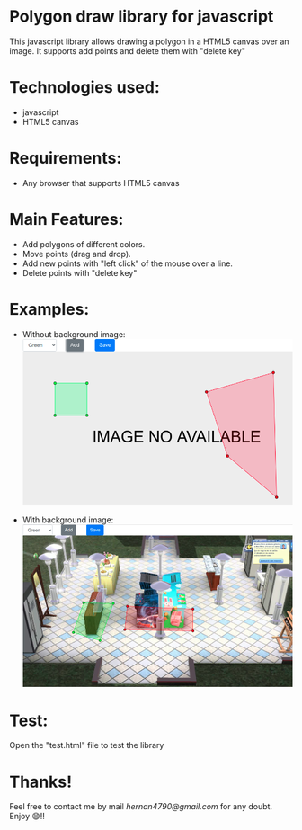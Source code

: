 # Polygon draw library for javascript

This javascript library allows drawing a polygon in a HTML5 canvas over an image.
It supports add points and delete them with "delete key"

# Technologies used:
 - javascript
 - HTML5 canvas

# Requirements:
 - Any browser that supports HTML5 canvas

# Main Features:
 - Add polygons of different colors.
 - Move points (drag and drop).
 - Add new points with "left click" of the mouse over a line.
 - Delete points with "delete key"

 # Examples:
 - Without background image:\
 ![example1](/images/polygon1.png)
 
 - With background image:\
 ![example2](/images/polygon2.png)

# Test:
Open the "test.html" file to test the library

 # Thanks!
Feel free to contact me by mail _hernan4790@gmail.com_ for any doubt.\
Enjoy :smile:!!